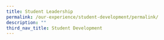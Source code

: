 ```yaml
---
title: Student Leadership
permalink: /our-experience/student-development/permalink/
description: ""
third_nav_title: Student Development
---
```

